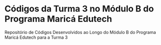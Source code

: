 # Códigos da Turma 3 no Módulo B do Programa Maricá Edutech
Repositório de Códigos Desenvolvidos ao Longo do Módulo B do Programa Maricá Edutech para a Turma 3
